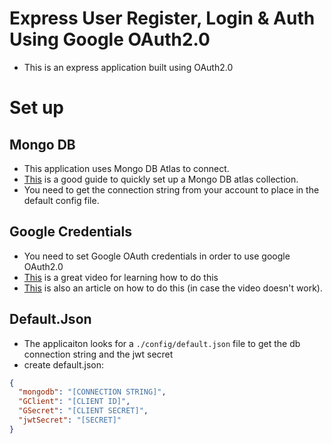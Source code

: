 # Express User Register, Login & Auth Using Google OAuth2.0

- This is an express application built using OAuth2.0

# Set up

## Mongo DB

- This application uses Mongo DB Atlas to connect.
- [This](https://www.mongodb.com/docs/atlas/getting-started/) is a good guide to quickly set up a Mongo DB atlas collection.
- You need to get the connection string from your account to place in the default config file.

## Google Credentials

- You need to set Google OAuth credentials in order to use google OAuth2.0
- [This](https://www.youtube.com/watch?v=xH6hAW3EqLk) is a great video for learning how to do this
- [This](https://developers.google.com/workspace/guides/create-credentials) is also an article on how to do this (in case the video doesn't work).

## Default.Json

- The applicaiton looks for a `./config/default.json` file to get the db connection string and the jwt secret
- create default.json:

```json
{
  "mongodb": "[CONNECTION STRING]",
  "GClient": "[CLIENT ID]",
  "GSecret": "[CLIENT SECRET]",
  "jwtSecret": "[SECRET]"
}
```
